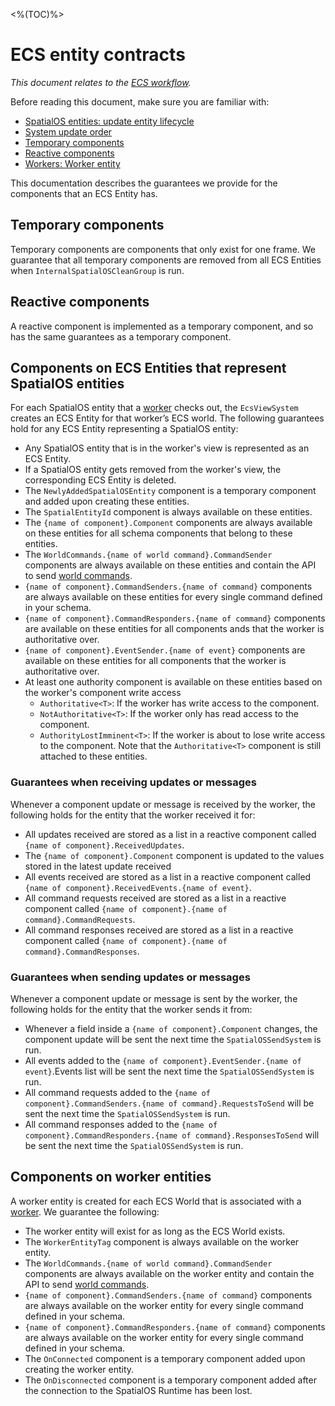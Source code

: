 [//]: # (Doc of docs reference 4)
[//]: # (TODO - Tech writer pass)

<%(TOC)%>
# ECS entity contracts
  _This document relates to the [ECS workflow]({{urlRoot}}/reference/workflows/which-workflow)._

Before reading this document, make sure you are familiar with:

  * [SpatialOS entities: update entity lifecycle]({{urlRoot}}/reference/concepts/entity-lifecycle)
  * [System update order]({{urlRoot}}/reference/workflows/ecs/system-update-order)
  * [Temporary components]({{urlRoot}}/reference/workflows/ecs/temporary-components)
  * [Reactive components]({{urlRoot}}/reference/workflows/ecs/reactive-components)
  * [Workers: Worker entity]({{urlRoot}}/reference/workflows/ecs/worker-entity)

This documentation describes the guarantees we provide for the components that an ECS Entity has.

## Temporary components
Temporary components are components that only exist for one frame. We guarantee that all temporary components are removed from all ECS Entities when `InternalSpatialOSCleanGroup` is run.

## Reactive components
A reactive component is implemented as a temporary component, and so has the same guarantees as a temporary component.

## Components on ECS Entities that represent SpatialOS entities

For each SpatialOS entity that a [worker]({{urlRoot}}/reference/concepts/worker) checks out, the `EcsViewSystem` creates an ECS Entity for that worker’s ECS world.
The following guarantees hold for any ECS Entity representing a SpatialOS entity:

  * Any SpatialOS entity that is in the worker's view is represented as an ECS Entity.
  * If a SpatialOS entity gets removed from the worker's view, the corresponding ECS Entity is deleted.
  * The `NewlyAddedSpatialOSEntity` component is a temporary component and added upon creating these entities.
  * The `SpatialEntityId` component is always available on these entities.
  * The `{name of component}.Component` components are always available on these entities for all schema components that belong to these entities.
  * The `WorldCommands.{name of world command}.CommandSender` components are always available on these entities and contain the API to send [world commands]({{urlRoot}}/reference/workflows/ecs/interaction/commands/world-commands).
  * `{name of component}.CommandSenders.{name of command}` components are always available on these entities for every single command defined in your schema.
  * `{name of component}.CommandResponders.{name of command}` components are available on these entities for all components ands that the worker is authoritative over.
  * `{name of component}.EventSender.{name of event}` components are available on these entities for all components that the worker is authoritative over.
  * At least one authority component is available on these entities based on the worker's component write access
    * `Authoritative<T>`: If the worker has write access to the component.
    * `NotAuthoritative<T>`: If the worker only has read access to the component.
    * `AuthorityLostImminent<T>`: If the worker is about to lose write access to the component. Note that the `Authoritative<T>` component is still attached to these entities.

### Guarantees when receiving updates or messages
Whenever a component update or message is received by the worker, the following holds for the entity that the worker received it for:

  * All updates received are stored as a list in a reactive component called `{name of component}.ReceivedUpdates`.
  * The `{name of component}.Component` component is updated to the values stored in the latest update received
  * All events received are stored as a list in a reactive component called `{name of component}.ReceivedEvents.{name of event}`.
  * All command requests received are stored as a list in a reactive component called `{name of component}.{name of command}.CommandRequests`.
  * All command responses received are stored as a list in a reactive component called `{name of component}.{name of command}.CommandResponses`.

### Guarantees when sending updates or messages
Whenever a component update or message is sent by the worker, the following holds for the entity that the worker sends it from:

  * Whenever a field inside a `{name of component}.Component` changes, the component update will be sent the next time the `SpatialOSSendSystem` is run.
  * All events added to the `{name of component}.EventSender.{name of event}`.Events list will be sent the next time the `SpatialOSSendSystem` is run.
  * All command requests added to the `{name of component}.CommandSenders.{name of command}.RequestsToSend`  will be sent the next time the `SpatialOSSendSystem` is run.
  * All command responses added to the `{name of component}.CommandResponders.{name of command}.ResponsesToSend`  will be sent the next time the `SpatialOSSendSystem` is run.

## Components on worker entities
A worker entity is created for each ECS World that is associated with a [worker]({{urlRoot}}/reference/concepts/worker).
We guarantee the following:

  * The worker entity will exist for as long as the ECS World exists.
  * The `WorkerEntityTag` component is always available on the worker entity.
  * The `WorldCommands.{name of world command}.CommandSender` components are always available on the worker entity and contain the API to send [world commands]({{urlRoot}}/reference/workflows/ecs/interaction/commands/world-commands).
  * `{name of component}.CommandSenders.{name of command}` components are always available on the worker entity for every single command defined in your schema.
  * `{name of component}.CommandResponders.{name of command}` components are always available on the worker entity for every single command defined in your schema.
  * The `OnConnected` component is a temporary component added upon creating the worker entity.
  * The `OnDisconnected` component is a temporary component added after the connection to the SpatialOS Runtime has been lost.
